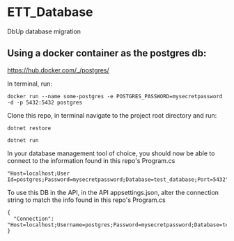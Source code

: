 # ETT_Database
DbUp database migration

## Using a docker container as the postgres db:
https://hub.docker.com/_/postgres/

In terminal, run: 
```
docker run --name some-postgres -e POSTGRES_PASSWORD=mysecretpassword -d -p 5432:5432 postgres
```

Clone this repo, in terminal navigate to the project root directory and run:
```
dotnet restore
```
```
dotnet run
```

In your database management tool of choice, you should now be able to connect to the information found in this repo's Program.cs
```
"Host=localhost;User Id=postgres;Password=mysecretpassword;Database=test_database;Port=5432"
```

To use this DB in the API, in the API appsettings.json, alter the connection string to match the info found in this repo's Program.cs
```
{
  "Connection": "Host=localhost;Username=postgres;Password=mysecretpassword;Database=test_database"
}
```
